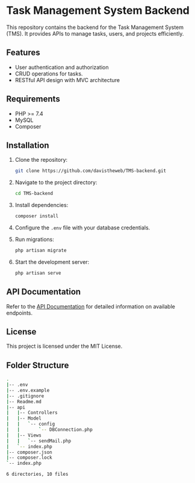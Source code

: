 # Task Management System Backend

This repository contains the backend for the Task Management System (TMS). It provides APIs to manage tasks, users, and projects efficiently.

## Features
- User authentication and authorization
- CRUD operations for tasks.
- RESTful API design with MVC architecture

## Requirements
- PHP >= 7.4
- MySQL
- Composer

## Installation
1. Clone the repository:
    ```bash
    git clone https://github.com/davistheweb/TMS-backend.git
    ```
2. Navigate to the project directory:
    ```bash
    cd TMS-backend
    ```
3. Install dependencies:
    ```bash
    composer install
    ```
4. Configure the `.env` file with your database credentials.

5. Run migrations:
    ```bash
    php artisan migrate
    ```

6. Start the development server:
    ```bash
    php artisan serve
    ```

## API Documentation
Refer to the [API Documentation](docs/api.md) for detailed information on available endpoints.

## License
This project is licensed under the MIT License.

## Folder Structure 

```bash
.
|-- .env
|-- .env.example
|-- .gitignore
|-- Readme.md
|-- api
|   |-- Controllers
|   |-- Model
|   |   `-- config
|   |       `-- DBConnection.php
|   |-- Views
|   |   `-- sendMail.php
|   `-- index.php
|-- composer.json
|-- composer.lock
`-- index.php

6 directories, 10 files